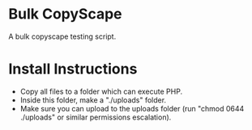 Bulk CopyScape
=============

A bulk copyscape testing script.

Install Instructions
=============

* Copy all files to a folder which can execute PHP.  
* Inside this folder, make a "./uploads" folder.
* Make sure you can upload to the uploads folder (run "chmod 0644 ./uploads" or similar permissions escalation).